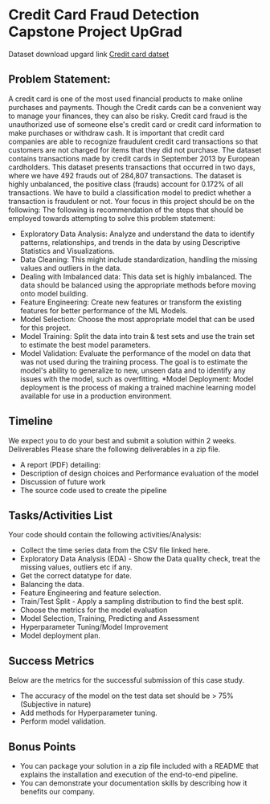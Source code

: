 # Credit Card Fraud Detection Capstone Project UpGrad

Dataset download upgard link [Credit card datset](https://kh3-ls-storage.s3.us-east-1.amazonaws.com/DS%20Project%20Guide%20Data%20Set/creditcard.csv)
## Problem Statement:
A credit card is one of the most used financial products to make online purchases and payments. Though the Credit cards can be a convenient way to manage your finances, they can also be risky. Credit card fraud is the unauthorized use of someone else's credit card or credit card information to make purchases or withdraw cash.
It is important that credit card companies are able to recognize fraudulent credit card transactions so that customers are not charged for items that they did not purchase. 
The dataset contains transactions made by credit cards in September 2013 by European cardholders. This dataset presents transactions that occurred in two days, where we have 492 frauds out of 284,807 transactions. The dataset is highly unbalanced, the positive class (frauds) account for 0.172% of all transactions.
We have to build a classification model to predict whether a transaction is fraudulent or not.
Your focus in this project should be on the following: 
The following is recommendation of the steps that should be employed towards attempting to solve this problem statement: 
* Exploratory Data Analysis: Analyze and understand the data to identify patterns, relationships, and trends in the data by using Descriptive Statistics and Visualizations. 
* Data Cleaning: This might include standardization, handling the missing values and outliers in the data. 
* Dealing with Imbalanced data: This data set is highly imbalanced. The data should be balanced using the appropriate methods before moving onto model building.
* Feature Engineering: Create new features or transform the existing features for better performance of the ML Models. 
* Model Selection: Choose the most appropriate model that can be used for this project. 
* Model Training: Split the data into train & test sets and use the train set to estimate the best model parameters. 
* Model Validation: Evaluate the performance of the model on data that was not used during the training process. The goal is to estimate the model's ability to generalize to new, unseen data and to identify any issues with the model, such as overfitting. 
*Model Deployment: Model deployment is the process of making a trained machine learning model available for use in a production environment. 

## Timeline 
We expect you to do your best and submit a solution within 2 weeks. 
Deliverables 
Please share the following deliverables in a zip file. 
*	A report (PDF) detailing: 
*	Description of design choices and Performance evaluation of the model 
*	Discussion of future work 
*	The source code used to create the pipeline 

## Tasks/Activities List 
Your code should contain the following activities/Analysis: 
*	Collect the time series data from the CSV file linked here. 
*	Exploratory Data Analysis (EDA) - Show the Data quality check, treat the missing values, outliers etc if any. 
*	Get the correct datatype for date. 
*	Balancing the data.
*	Feature Engineering and feature selection. 
*	Train/Test Split - Apply a sampling distribution to find the best split. 
*	Choose the metrics for the model evaluation 
*	Model Selection, Training, Predicting and Assessment 
*	Hyperparameter Tuning/Model Improvement 
*	Model deployment plan. 
 
## Success Metrics 
Below are the metrics for the successful submission of this case study. 
*	The accuracy of the model on the test data set should be > 75% (Subjective in nature) 
*	Add methods for Hyperparameter tuning. 
*	Perform model validation. 
 
## Bonus Points 
*	You can package your solution in a zip file included with a README that explains the installation and execution of the end-to-end pipeline. 
*	You can demonstrate your documentation skills by describing how it benefits our company. 
